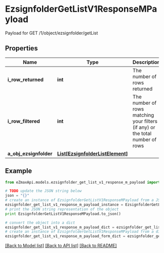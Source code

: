 # EzsignfolderGetListV1ResponseMPayload

Payload for GET /1/object/ezsignfolder/getList

## Properties
Name | Type | Description | Notes
------------ | ------------- | ------------- | -------------
**i_row_returned** | **int** | The number of rows returned | 
**i_row_filtered** | **int** | The number of rows matching your filters (if any) or the total number of rows | 
**a_obj_ezsignfolder** | [**List[EzsignfolderListElement]**](EzsignfolderListElement.md) |  | 

## Example

```python
from eZmaxApi.models.ezsignfolder_get_list_v1_response_m_payload import EzsignfolderGetListV1ResponseMPayload

# TODO update the JSON string below
json = "{}"
# create an instance of EzsignfolderGetListV1ResponseMPayload from a JSON string
ezsignfolder_get_list_v1_response_m_payload_instance = EzsignfolderGetListV1ResponseMPayload.from_json(json)
# print the JSON string representation of the object
print EzsignfolderGetListV1ResponseMPayload.to_json()

# convert the object into a dict
ezsignfolder_get_list_v1_response_m_payload_dict = ezsignfolder_get_list_v1_response_m_payload_instance.to_dict()
# create an instance of EzsignfolderGetListV1ResponseMPayload from a dict
ezsignfolder_get_list_v1_response_m_payload_form_dict = ezsignfolder_get_list_v1_response_m_payload.from_dict(ezsignfolder_get_list_v1_response_m_payload_dict)
```
[[Back to Model list]](../README.md#documentation-for-models) [[Back to API list]](../README.md#documentation-for-api-endpoints) [[Back to README]](../README.md)


